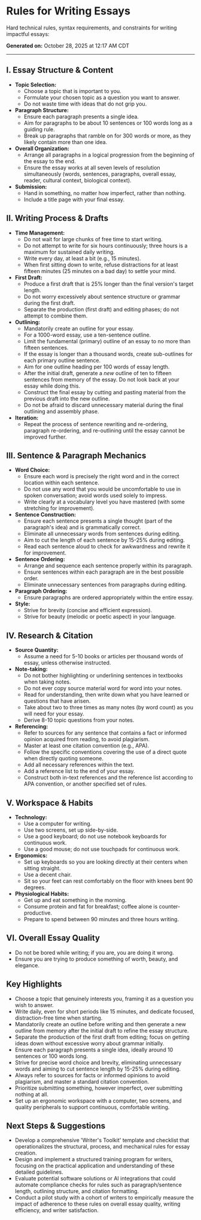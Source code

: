 # Rules for Writing Essays

Hard technical rules, syntax requirements, and constraints for writing impactful essays:

**Generated on:** October 28, 2025 at 12:17 AM CDT

---

## **I. Essay Structure & Content**

* **Topic Selection:**
  * Choose a topic that is important to you.
  * Formulate your chosen topic as a question you want to answer.
  * Do not waste time with ideas that do not grip you.
* **Paragraph Structure:**
  * Ensure each paragraph presents a single idea.
  * Aim for paragraphs to be about 10 sentences or 100 words long as a guiding rule.
  * Break up paragraphs that ramble on for 300 words or more, as they likely contain more than one idea.
* **Overall Organization:**
  * Arrange all paragraphs in a logical progression from the beginning of the essay to the end.
  * Ensure the essay works at all seven levels of resolution simultaneously (words, sentences, paragraphs, overall essay, reader, cultural context, biological context).
* **Submission:**
  * Hand in something, no matter how imperfect, rather than nothing.
  * Include a title page with your final essay.

## **II. Writing Process & Drafts**

* **Time Management:**
  * Do not wait for large chunks of free time to start writing.
  * Do not attempt to write for six hours continuously; three hours is a maximum for sustained daily writing.
  * Write every day, at least a bit (e.g., 15 minutes).
  * When first sitting down to write, refuse distractions for at least fifteen minutes (25 minutes on a bad day) to settle your mind.
* **First Draft:**
  * Produce a first draft that is 25% longer than the final version's target length.
  * Do not worry excessively about sentence structure or grammar during the first draft.
  * Separate the production (first draft) and editing phases; do not attempt to combine them.
* **Outlining:**
  * Mandatorily create an outline for your essay.
  * For a 1000-word essay, use a ten-sentence outline.
  * Limit the fundamental (primary) outline of an essay to no more than fifteen sentences.
  * If the essay is longer than a thousand words, create sub-outlines for each primary outline sentence.
  * Aim for one outline heading per 100 words of essay length.
  * After the initial draft, generate a *new* outline of ten to fifteen sentences from memory of the essay. Do not look back at your essay while doing this.
  * Construct the final essay by cutting and pasting material from the previous draft into the new outline.
  * Do not be afraid to discard unnecessary material during the final outlining and assembly phase.
* **Iteration:**
  * Repeat the process of sentence rewriting and re-ordering, paragraph re-ordering, and re-outlining until the essay cannot be improved further.

## **III. Sentence & Paragraph Mechanics**

* **Word Choice:**
  * Ensure each word is precisely the right word and in the correct location within each sentence.
  * Do not use any word that you would be uncomfortable to use in spoken conversation; avoid words used solely to impress.
  * Write clearly at a vocabulary level you have mastered (with some stretching for improvement).
* **Sentence Construction:**
  * Ensure each sentence presents a single thought (part of the paragraph's idea) and is grammatically correct.
  * Eliminate all unnecessary words from sentences during editing.
  * Aim to cut the length of each sentence by 15-25% during editing.
  * Read each sentence aloud to check for awkwardness and rewrite it for improvement.
* **Sentence Ordering:**
  * Arrange and sequence each sentence properly within its paragraph.
  * Ensure sentences within each paragraph are in the best possible order.
  * Eliminate unnecessary sentences from paragraphs during editing.
* **Paragraph Ordering:**
  * Ensure paragraphs are ordered appropriately within the entire essay.
* **Style:**
  * Strive for brevity (concise and efficient expression).
  * Strive for beauty (melodic or poetic aspect) in your language.

## **IV. Research & Citation**

* **Source Quantity:**
  * Assume a need for 5-10 books or articles per thousand words of essay, unless otherwise instructed.
* **Note-taking:**
  * Do not bother highlighting or underlining sentences in textbooks when taking notes.
  * Do not ever copy source material word for word into your notes.
  * Read for understanding, then write down what you have learned or questions that have arisen.
  * Take about two to three times as many notes (by word count) as you will need for your essay.
  * Derive 8-10 topic questions from your notes.
* **Referencing:**
  * Refer to sources for any sentence that contains a fact or informed opinion acquired from reading, to avoid plagiarism.
  * Master at least one citation convention (e.g., APA).
  * Follow the specific conventions covering the use of a direct quote when directly quoting someone.
  * Add all necessary references within the text.
  * Add a reference list to the end of your essay.
  * Construct both in-text references and the reference list according to APA convention, or another specified set of rules.

## **V. Workspace & Habits**

* **Technology:**
  * Use a computer for writing.
  * Use two screens, set up side-by-side.
  * Use a good keyboard; do not use notebook keyboards for continuous work.
  * Use a good mouse; do not use touchpads for continuous work.
* **Ergonomics:**
  * Set up keyboards so you are looking directly at their centers when sitting straight.
  * Use a decent chair.
  * Sit so your feet can rest comfortably on the floor with knees bent 90 degrees.
* **Physiological Habits:**
  * Get up and eat something in the morning.
  * Consume protein and fat for breakfast; coffee alone is counter-productive.
  * Prepare to spend between 90 minutes and three hours writing.

## **VI. Overall Essay Quality**

* Do not be bored while writing; if you are, you are doing it wrong.
* Ensure you are trying to produce something of worth, beauty, and elegance.

## Key Highlights

* Choose a topic that genuinely interests you, framing it as a question you wish to answer.
* Write daily, even for short periods like 15 minutes, and dedicate focused, distraction-free time when starting.
* Mandatorily create an outline before writing and then generate a new outline from memory after the initial draft to refine the essay structure.
* Separate the production of the first draft from editing; focus on getting ideas down without excessive worry about grammar initially.
* Ensure each paragraph presents a single idea, ideally around 10 sentences or 100 words long.
* Strive for precise word choice and brevity, eliminating unnecessary words and aiming to cut sentence length by 15-25% during editing.
* Always refer to sources for facts or informed opinions to avoid plagiarism, and master a standard citation convention.
* Prioritize submitting something, however imperfect, over submitting nothing at all.
* Set up an ergonomic workspace with a computer, two screens, and quality peripherals to support continuous, comfortable writing.

## Next Steps & Suggestions

* Develop a comprehensive 'Writer's Toolkit' template and checklist that operationalizes the structural, process, and mechanical rules for essay creation.
* Design and implement a structured training program for writers, focusing on the practical application and understanding of these detailed guidelines.
* Evaluate potential software solutions or AI integrations that could automate compliance checks for rules such as paragraph/sentence length, outlining structure, and citation formatting.
* Conduct a pilot study with a cohort of writers to empirically measure the impact of adherence to these rules on overall essay quality, writing efficiency, and writer satisfaction.

